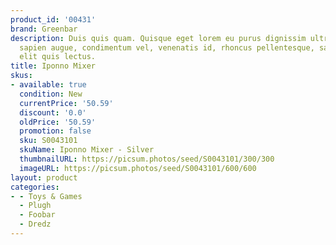 ```yaml
---
product_id: '00431'
brand: Greenbar
description: Duis quis quam. Quisque eget lorem eu purus dignissim ultricies. Nullam
  sapien augue, condimentum vel, venenatis id, rhoncus pellentesque, sapien. Sed lobortis
  elit quis lectus.
title: Iponno Mixer
skus:
- available: true
  condition: New
  currentPrice: '50.59'
  discount: '0.0'
  oldPrice: '50.59'
  promotion: false
  sku: S0043101
  skuName: Iponno Mixer - Silver
  thumbnailURL: https://picsum.photos/seed/S0043101/300/300
  imageURL: https://picsum.photos/seed/S0043101/600/600
layout: product
categories:
- - Toys & Games
  - Plugh
  - Foobar
  - Dredz
---
```

